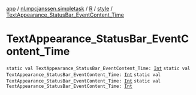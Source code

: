 [app](../../../index.md) / [nl.mpcjanssen.simpletask](../../index.md) / [R](../index.md) / [style](index.md) / [TextAppearance_StatusBar_EventContent_Time](.)

# TextAppearance_StatusBar_EventContent_Time

`static val TextAppearance_StatusBar_EventContent_Time: `[`Int`](https://kotlinlang.org/api/latest/jvm/stdlib/kotlin/-int/index.html)
`static val TextAppearance_StatusBar_EventContent_Time: `[`Int`](https://kotlinlang.org/api/latest/jvm/stdlib/kotlin/-int/index.html)
`static val TextAppearance_StatusBar_EventContent_Time: `[`Int`](https://kotlinlang.org/api/latest/jvm/stdlib/kotlin/-int/index.html)
`static val TextAppearance_StatusBar_EventContent_Time: `[`Int`](https://kotlinlang.org/api/latest/jvm/stdlib/kotlin/-int/index.html)